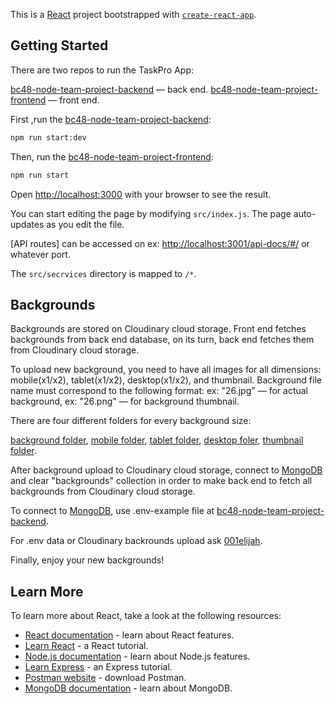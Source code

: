 This is a [React](https://react.dev/) project bootstrapped with
[`create-react-app`](https://create-react-app.dev/).

## Getting Started

There are two repos to run the TaskPro App:

[bc48-node-team-project-backend](https://github.com/001elijah/bc48-node-team-project-backend) — back end.
[bc48-node-team-project-frontend](https://github.com/001elijah/bc48-node-team-project-frontend) — front end.

First ,run the [bc48-node-team-project-backend](https://github.com/001elijah/bc48-node-team-project-backend):

```bash
npm run start:dev
```

Then, run the [bc48-node-team-project-frontend](https://github.com/001elijah/bc48-node-team-project-frontend):

```bash
npm run start
```

Open [http://localhost:3000](http://localhost:3000) with your browser to see the
result.

You can start editing the page by modifying `src/index.js`. The page
auto-updates as you edit the file.

[API routes] can be accessed on
ex: [http://localhost:3001/api-docs/#/](http://localhost:3001/api-docs/#/) or whatever port.

The `src/secrvices` directory is mapped to `/*`.

## Backgrounds

Backgrounds are stored on Cloudinary cloud storage.
Front end fetches backgrounds from back end database, on its turn,
back end fetches them from Cloudinary cloud storage.

To upload new background, you need to have all images for all dimensions:
mobile(x1/x2), tablet(x1/x2), desktop(x1/x2), and thumbnail.
Background file name must correspond to the following format:
ex: "26.jpg" — for actual background,
ex: "26.png" — for background thumbnail.

There are four different folders for every background size:

[background folder](https://console.cloudinary.com/console/c-dac771c9d3ad3069d91c9731631109/media_library/folders/c4715d2de3895384f2a3d84d30ce8d046ehttps://console.cloudinary.com/console/c-dac771c9d3ad3069d91c9731631109/media_library/folders/c4715d2de3895384f2a3d84d30ce8d046e),
[mobile folder](https://console.cloudinary.com/console/c-dac771c9d3ad3069d91c9731631109/media_library/folders/c4715d2de3895384f2a3d84d30ce8d046e),
[tablet folder](https://console.cloudinary.com/console/c-dac771c9d3ad3069d91c9731631109/media_library/folders/c4715dfc7a8924081605076f53bf10f4c6),
[desktop foler](https://console.cloudinary.com/console/c-dac771c9d3ad3069d91c9731631109/media_library/folders/c4715e03c289307a411a1572554dc1ecab),
[thumbnail folder](https://console.cloudinary.com/console/c-dac771c9d3ad3069d91c9731631109/media_library/folders/c4724ae005896ff5ffba1065b1153a6fce).

After background upload to Cloudinary cloud storage, connect to [MongoDB](https://www.mongodb.com/docs/)
and clear "backgrounds" collection in order to make back end to fetch all backgrounds
from Cloudinary cloud storage.

To connect to [MongoDB](https://www.mongodb.com/docs/), use .env-example file at [bc48-node-team-project-backend](https://github.com/001elijah/bc48-node-team-project-backend).

For .env data or Cloudinary backrounds upload ask [001elijah](https://github.com/001elijah).

Finally, enjoy your new backgrounds!

## Learn More

To learn more about React, take a look at the following resources:

-   [React documentation](https://uk.reactjs.org/) - learn about React features.
-   [Learn React](https://uk.reactjs.org/) - a React tutorial.
-   [Node.js documentation](https://nodejs.org/uk/docs) - learn about Node.js features.
-   [Learn Express](https://expressjs.com/en/guide/routing.html) - an Express tutorial.
-   [Postman website](https://www.postman.com/) - download Postman.
-   [MongoDB documentation](https://www.mongodb.com/docs/) - learn about MongoDB.
